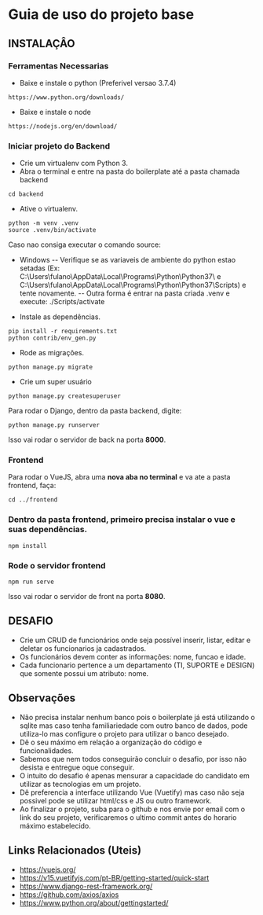 
# Guia de uso do projeto base

## INSTALAÇÂO

### Ferramentas Necessarias
* Baixe e instale o python (Preferivel versao 3.7.4)
```
https://www.python.org/downloads/
```

* Baixe e instale o node 
```
https://nodejs.org/en/download/
```

### Iniciar projeto do Backend
* Crie um virtualenv com Python 3.
* Abra o terminal e entre na pasta do boilerplate até a pasta chamada backend
```
cd backend
```

* Ative o virtualenv.
```
python -m venv .venv
source .venv/bin/activate
```

Caso nao consiga executar o comando source:
- Windows
    -- Verifique se as variaveis de ambiente do python estao setadas (Ex: C:\Users\fulano\AppData\Local\Programs\Python\Python37\ e C:\Users\fulano\AppData\Local\Programs\Python\Python37\Scripts\) e tente novamente.
    -- Outra forma é entrar na pasta criada .venv e execute: ./Scripts/activate

* Instale as dependências.
```
pip install -r requirements.txt
python contrib/env_gen.py
```

* Rode as migrações.
```
python manage.py migrate
```

* Crie um super usuário
```
python manage.py createsuperuser
```

Para rodar o Django, dentro da pasta backend, digite:

```
python manage.py runserver
```

Isso vai rodar o servidor de back na porta **8000**.


### Frontend

Para rodar o VueJS, abra uma **nova aba no terminal** e va ate a pasta frontend, faça:

```
cd ../frontend
```
### Dentro da pasta frontend, primeiro precisa instalar o vue e suas dependências.
```
npm install
```

### Rode o servidor frontend
```
npm run serve
```

Isso vai rodar o servidor de front na porta **8080**.


## DESAFIO

- Crie um CRUD de funcionários onde seja possível inserir, listar, editar e deletar os funcionarios ja cadastrados.
- Os funcionários devem conter as informações: nome, funcao e idade.
- Cada funcionario pertence a um departamento (TI, SUPORTE e DESIGN) que somente possui um atributo: nome.

## Observações

- Não precisa instalar nenhum banco pois o boilerplate já está utilizando o sqlite mas caso tenha familiariedade com outro banco de dados, pode utiliza-lo mas configure o projeto para utilizar o banco desejado.
- Dê o seu máximo em relação a organização do código e funcionalidades.
- Sabemos que nem todos conseguirão concluir o desafio, por isso não desista e entregue oque conseguir.
- O intuito do desafio é apenas mensurar a capacidade do candidato em utilizar as tecnologias em um projeto.
- Dê preferencia a interface utilizando Vue (Vuetify) mas caso não seja possivel pode se utilizar html/css e JS ou outro framework.
- Ao finalizar o projeto, suba para o github e nos envie por email com o link do seu projeto, verificaremos o ultimo commit antes do horario máximo estabelecido.

## Links Relacionados (Uteis)
- https://vuejs.org/
- https://v15.vuetifyjs.com/pt-BR/getting-started/quick-start
- https://www.django-rest-framework.org/
- https://github.com/axios/axios
- https://www.python.org/about/gettingstarted/



